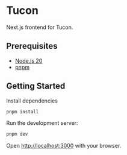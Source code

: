 # Tucon

Next.js frontend for Tucon.

## Prerequisites

- [Node.js 20](https://nodejs.org/)
- [pnpm](https://pnpm.io/installation)

## Getting Started

Install dependencies
```bash
pnpm install
```

Run the development server:

```bash
pnpm dev
```

Open [http://localhost:3000](http://localhost:3000) with your browser.

